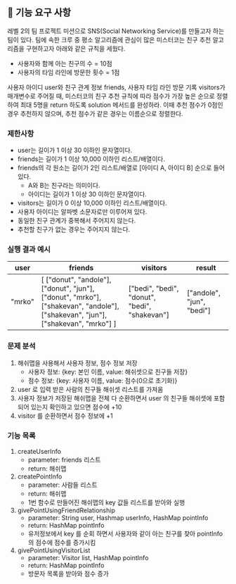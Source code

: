 ## 🚀 기능 요구 사항

레벨 2의 팀 프로젝트 미션으로 SNS(Social Networking Service)를 만들고자 하는 팀이 있다. 팀에 속한 크루 중 평소 알고리즘에 관심이 많은 미스터코는 친구 추천 알고리즘을 구현하고자 아래와 같은 규칙을 세웠다.

- 사용자와 함께 아는 친구의 수 = 10점 
- 사용자의 타임 라인에 방문한 횟수 = 1점

사용자 아이디 user와 친구 관계 정보 friends, 사용자 타임 라인 방문 기록 visitors가 매개변수로 주어질 때, 미스터코의 친구 추천 규칙에 따라 점수가 가장 높은 순으로 정렬하여 최대 5명을 return 하도록 solution 메서드를 완성하라. 이때 추천 점수가 0점인 경우 추천하지 않으며, 추천 점수가 같은 경우는 이름순으로 정렬한다.

### 제한사항

- user는 길이가 1 이상 30 이하인 문자열이다.
- friends는 길이가 1 이상 10,000 이하인 리스트/배열이다.
- friends의 각 원소는 길이가 2인 리스트/배열로 [아이디 A, 아이디 B] 순으로 들어있다.
  - A와 B는 친구라는 의미이다.
  - 아이디는 길이가 1 이상 30 이하인 문자열이다.
- visitors는 길이가 0 이상 10,000 이하인 리스트/배열이다.
- 사용자 아이디는 알파벳 소문자로만 이루어져 있다.
- 동일한 친구 관계가 중복해서 주어지지 않는다.
- 추천할 친구가 없는 경우는 주어지지 않는다.

### 실행 결과 예시

| user | friends | visitors | result |
| --- | --- | --- | --- |
| "mrko" | [ ["donut", "andole"], ["donut", "jun"], ["donut", "mrko"], ["shakevan", "andole"], ["shakevan", "jun"], ["shakevan", "mrko"] ] | ["bedi", "bedi", "donut", "bedi", "shakevan"] | ["andole", "jun", "bedi"] |

### 문제 분석
1. 해쉬맵을 사용해서 사용자 정보, 점수 정보 저장
   - 사용자 정보: {key: 본인 이름, value: 해쉬셋으로 친구들 저장}
   - 점수 정보: {key: 사용자 이름, value: 점수(0으로 초기화)}
2. user 로 입력 받은 사람의 친구들 해쉬셋 리스트를 가져옴
3. 사용자 정보가 저장된 해쉬맵을 전체 다 순환하면서 user 의 친구들 해쉬셋에 포함되어 있는지 확인하고 있으면 점수에 +10
4.  visitor 를 순환하면서 점수 정보에 +1

### 기능 목록
1. createUserInfo
   - parameter: friends 리스트
   - return: 해쉬맵
2. createPointInfo
   - parameter: 사람들 리스트
   - return: 해쉬맵
   - 1번 함수로 만들어진 해쉬맵의 key 값들 리스트를 받아와 실행
3. givePointUsingFriendRelationship
   - parameter: String user, Hashmap userInfo, HashMap pointInfo
   - return: HashMap pointInfo
   - 유저정보에서 key 를 순회 하면서 사용자와 같이 아는 친구를 찾아 pointInfo 의 점수에 점수를 증가시킴
4. givePointUsingVisitorList
    - parameter: Visitor list, HashMap pointInfo
    - return: HashMap pointInfo
    - 방문자 목록을 받아와 점수 증가
